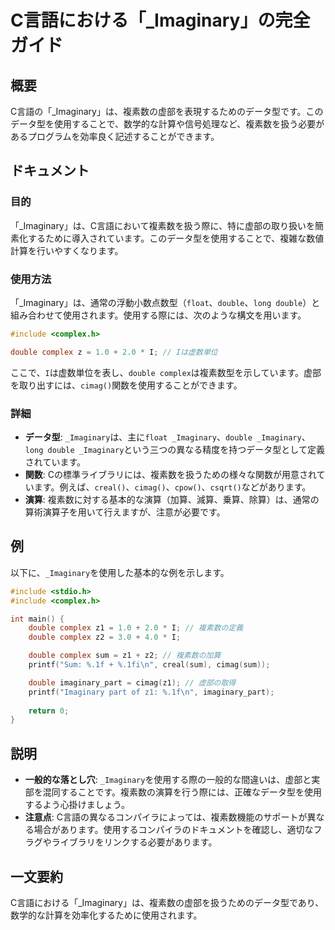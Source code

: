 <!--
Meta Description: # C言語における「_Imaginary」の完全ガイド ## 概要 C言語の「_Imaginary」は、複素数の虚部を表現するためのデータ型です。このデータ型を使用することで、数学的な計算や信号処理など、複素数を扱う必要があるプログラムを効率良く記述することができます。 ## ドキュメント ### ...
Meta Keywords: _imaginary, double, complex, cimag, sum
-->

# C言語における「_Imaginary」の完全ガイド

## 概要
C言語の「_Imaginary」は、複素数の虚部を表現するためのデータ型です。このデータ型を使用することで、数学的な計算や信号処理など、複素数を扱う必要があるプログラムを効率良く記述することができます。

## ドキュメント
### 目的
「_Imaginary」は、C言語において複素数を扱う際に、特に虚部の取り扱いを簡素化するために導入されています。このデータ型を使用することで、複雑な数値計算を行いやすくなります。

### 使用方法
「_Imaginary」は、通常の浮動小数点数型（`float`、`double`、`long double`）と組み合わせて使用されます。使用する際には、次のような構文を用います。

```c
#include <complex.h>

double complex z = 1.0 + 2.0 * I; // Iは虚数単位
```

ここで、`I`は虚数単位を表し、`double complex`は複素数型を示しています。虚部を取り出すには、`cimag()`関数を使用することができます。

### 詳細
- **データ型**: `_Imaginary`は、主に`float _Imaginary`、`double _Imaginary`、`long double _Imaginary`という三つの異なる精度を持つデータ型として定義されています。
- **関数**: Cの標準ライブラリには、複素数を扱うための様々な関数が用意されています。例えば、`creal()`、`cimag()`、`cpow()`、`csqrt()`などがあります。
- **演算**: 複素数に対する基本的な演算（加算、減算、乗算、除算）は、通常の算術演算子を用いて行えますが、注意が必要です。

## 例
以下に、`_Imaginary`を使用した基本的な例を示します。

```c
#include <stdio.h>
#include <complex.h>

int main() {
    double complex z1 = 1.0 + 2.0 * I; // 複素数の定義
    double complex z2 = 3.0 + 4.0 * I;

    double complex sum = z1 + z2; // 複素数の加算
    printf("Sum: %.1f + %.1fi\n", creal(sum), cimag(sum));

    double imaginary_part = cimag(z1); // 虚部の取得
    printf("Imaginary part of z1: %.1f\n", imaginary_part);
    
    return 0;
}
```

## 説明
- **一般的な落とし穴**: `_Imaginary`を使用する際の一般的な間違いは、虚部と実部を混同することです。複素数の演算を行う際には、正確なデータ型を使用するよう心掛けましょう。
- **注意点**: C言語の異なるコンパイラによっては、複素数機能のサポートが異なる場合があります。使用するコンパイラのドキュメントを確認し、適切なフラグやライブラリをリンクする必要があります。

## 一文要約
C言語における「_Imaginary」は、複素数の虚部を扱うためのデータ型であり、数学的な計算を効率化するために使用されます。